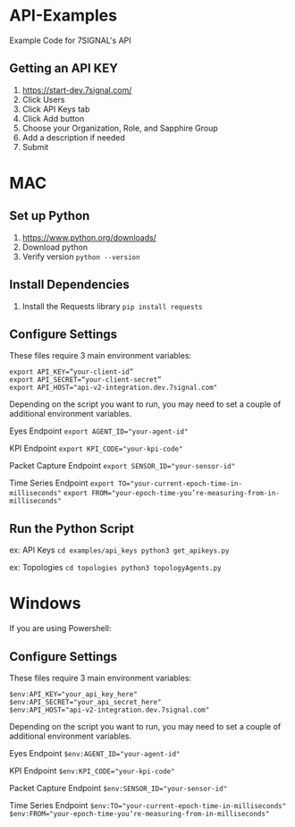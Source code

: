 # API-Examples
Example Code for 7SIGNAL's API

## Getting an API KEY
1. https://start-dev.7signal.com/
2. Click Users
3. Click API Keys tab 
4. Click Add button
5. Choose your Organization, Role, and Sapphire Group
6. Add a description if needed
7. Submit

# MAC
## Set up Python
1. https://www.python.org/downloads/
2. Download python 
3. Verify version
    `python --version`

## Install Dependencies
1. Install the Requests library
    `pip install requests`

## Configure Settings
These files require 3 main environment variables:
```
export API_KEY=“your-client-id”
export API_SECRET=“your-client-secret”
export API_HOST="api-v2-integration.dev.7signal.com"
```

Depending on the script you want to run, you may need to set a couple of additional environment variables.

Eyes Endpoint
    `export AGENT_ID="your-agent-id"`

KPI Endpoint
    `export KPI_CODE="your-kpi-code"`

Packet Capture Endpoint
    `export SENSOR_ID="your-sensor-id"`

Time Series Endpoint
    `export TO="your-current-epoch-time-in-milliseconds"`
    `export FROM="your-epoch-time-you’re-measuring-from-in-milliseconds"`

## Run the Python Script
ex: API Keys
    ```
    cd examples/api_keys
    python3 get_apikeys.py
    ```

ex: Topologies
    ```
    cd topologies
    python3 topologyAgents.py
    ```

# Windows
If you are using Powershell:
## Configure Settings
These files require 3 main environment variables:
```
$env:API_KEY="your_api_key_here"
$env:API_SECRET="your_api_secret_here"
$env:API_HOST="api-v2-integration.dev.7signal.com"
```

Depending on the script you want to run, you may need to set a couple of additional environment variables.

Eyes Endpoint
    `$env:AGENT_ID="your-agent-id"`

KPI Endpoint
    `$env:KPI_CODE="your-kpi-code"`

Packet Capture Endpoint
    `$env:SENSOR_ID="your-sensor-id"`

Time Series Endpoint
    ```
    $env:TO="your-current-epoch-time-in-milliseconds"
    $env:FROM="your-epoch-time-you’re-measuring-from-in-milliseconds"
    ```